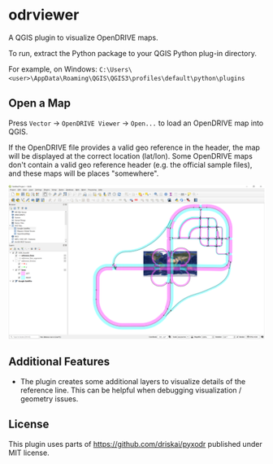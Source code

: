 # odrviewer

A QGIS plugin to visualize OpenDRIVE maps.

To run, extract the Python package to your QGIS Python plug-in directory.

For example, on Windows:
`C:\Users\<user>\AppData\Roaming\QGIS\QGIS3\profiles\default\python\plugins`


## Open a Map

Press `Vector` -> `OpenDRIVE Viewer` -> `Open...` to load an OpenDRIVE map into QGIS.

If the OpenDRIVE file provides a valid geo reference in the header, the map will be displayed at the correct location (lat/lon).
Some OpenDRIVE maps don't contain a valid geo reference header (e.g. the official sample files), and these maps will be places "somewhere".

![](img/sample-loaded-in-qgis.png)


## Additional Features

- The plugin creates some additional layers to visualize details of the reference line. This can be helpful when debugging visualization / geometry issues.

## License

This plugin uses parts of https://github.com/driskai/pyxodr published under MIT license.